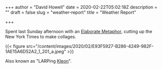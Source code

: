 +++
author = "David Howell"
date = 2020-02-22T05:02:18Z
description = ""
draft = false
slug = "weather-report"
title = "Weather Report"

+++


Spent last Sunday afternoon with an [Elaborate Metaphor](https://untappd.com/b/burlington-beer-company-elaborate-metaphor/1791520), cutting up the New York Times to make collages.

{{< figure src="/content/images/2020/02/E93F5927-B286-4249-982F-1AE15A6D52A2_1_201_a.jpeg" >}}

Also known as "LARPing [Kleon](https://untappd.com/b/burlington-beer-company-elaborate-metaphor/1791520)".

